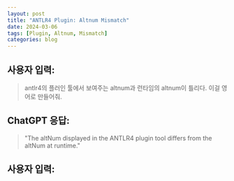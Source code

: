 ```yaml
---
layout: post
title: "ANTLR4 Plugin: Altnum Mismatch"
date: 2024-03-06
tags: [Plugin, Altnum, Mismatch]
categories: blog
---
```


## 사용자 입력:
> antlr4의 플러인 툴에서 보여주는 altnum과 런타임의 altnum이 틀리다.  이걸 영어로 만들어줘.

## ChatGPT 응답:
> "The altNum displayed in the ANTLR4 plugin tool differs from the altNum at runtime."

## 사용자 입력:
> <!--
All ANTLR contributors provide implementation, maintenance and support for free.
We therefore kindly ask that before submitting any issue to ANTLR, you please check off these boxes:

- [ ] I have reproduced my issue using the latest version of ANTLR
- [ ] I have asked at [stackoverflow](http://stackoverflow.com/questions/tagged/antlr4)
- [ ] Responses from the above seem to indicate that my issue could be an ANTLR bug
- [ ] I have done a search of the existing issues to make sure I'm not sending in a duplicate

Please include the following information:
 - target information (Java, C++ ...)
 - smallest possible grammar and code that reproduces the behavior
 - description of the expected behavior and actual behavior
Pointers to suspicious code regions are also very welcome.
-->
해석해줘

## ChatGPT 응답:
> <!--
모든 ANTLR 기여자들은 구현, 유지보수 및 지원을 무료로 제공합니다.
따라서 ANTLR에 이슈를 제출하기 전에 다음 사항을 확인해 주시기 바랍니다:

- [ ] 최신 버전의 ANTLR을 사용하여 문제를 재현했는지 확인했습니다.
- [ ] [stackoverflow](http://stackoverflow.com/questions/tagged/antlr4)에서 질문을 했습니다.
- [ ] 상기 답변에서 나온 바에 따르면 내 문제가 ANTLR 버그일 수 있다는 것을 나타냈습니다.
- [ ] 중복된 이슈를 제출하지 않도록 기존 이슈를 검색했습니다.

다음 정보를 포함해 주시기 바랍니다:
 - 대상 정보 (Java, C++ 등)
 - 해당 동작을 재현하는 가장 작은 문법 및 코드
 - 예상 동작 및 실제 동작에 대한 설명
 - 의심스러운 코드 영역에 대한 포인터도 환영합니다.
-->


